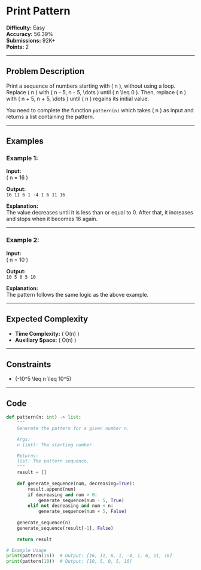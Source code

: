 # Print Pattern  

**Difficulty:** Easy  
**Accuracy:** 56.39%  
**Submissions:** 92K+  
**Points:** 2  

---

## Problem Description  
Print a sequence of numbers starting with \( n \), without using a loop. Replace \( n \) with \( n - 5, n - 5, \dots \) until \( n \leq 0 \). Then, replace \( n \) with \( n + 5, n + 5, \dots \) until \( n \) regains its initial value.  

You need to complete the function `pattern(n)` which takes \( n \) as input and returns a list containing the pattern.  

---

## Examples  

### Example 1:  
**Input:**  
\( n = 16 \)  

**Output:**  
`16 11 6 1 -4 1 6 11 16`  

**Explanation:**  
The value decreases until it is less than or equal to 0. After that, it increases and stops when it becomes 16 again.  

---

### Example 2:  
**Input:**  
\( n = 10 \)  

**Output:**  
`10 5 0 5 10`  

**Explanation:**  
The pattern follows the same logic as the above example.  

---

## Expected Complexity  
- **Time Complexity:** \( O(n) \)  
- **Auxiliary Space:** \( O(n) \)  

---

## Constraints  
- \(-10^5 \leq n \leq 10^5\)  

---

## Code  

```python
def pattern(n: int) -> list:
    """
    Generate the pattern for a given number n.

    Args:
    n (int): The starting number.

    Returns:
    list: The pattern sequence.
    """
    result = []
    
    def generate_sequence(num, decreasing=True):
        result.append(num)
        if decreasing and num > 0:
            generate_sequence(num - 5, True)
        elif not decreasing and num < n:
            generate_sequence(num + 5, False)
    
    generate_sequence(n)
    generate_sequence(result[-1], False)
    
    return result

# Example Usage
print(pattern(16))  # Output: [16, 11, 6, 1, -4, 1, 6, 11, 16]
print(pattern(10))  # Output: [10, 5, 0, 5, 10]
